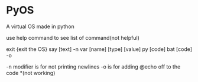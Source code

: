 # PyOS
A virtual OS made in python

use help command to see list of command(not helpful)

exit {exit the OS}
say [text] -n
var [name] [type] [value]
py [code]
bat [code] -o

-n modifier is for not printing newlines
-o is for adding @echo off to the code *(not working)
